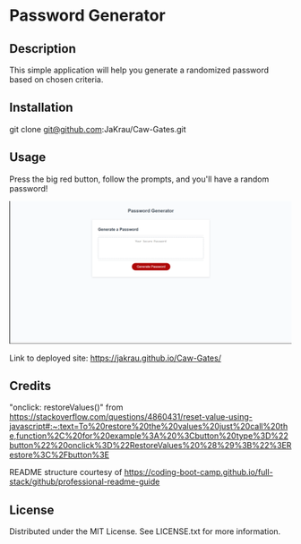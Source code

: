 # Password Generator 

## Description

This simple application will help you generate a randomized password based on chosen criteria. 


## Installation

git clone git@github.com:JaKrau/Caw-Gates.git

## Usage

Press the big red button, follow the prompts, and you'll have a random password!
  
   ![site screenshot](/assets/images/PasswordGenerator.png?raw=true "nav items")
   
Link to deployed site: https://jakrau.github.io/Caw-Gates/

## Credits

"onclick: restoreValues()" from https://stackoverflow.com/questions/4860431/reset-value-using-javascript#:~:text=To%20restore%20the%20values%20just%20call%20the,function%2C%20for%20example%3A%20%3Cbutton%20type%3D%22button%22%20onclick%3D%22RestoreValues%20%28%29%3B%22%3ERestore%3C%2Fbutton%3E

README structure courtesy of https://coding-boot-camp.github.io/full-stack/github/professional-readme-guide

## License

Distributed under the MIT License. See LICENSE.txt for more information.
